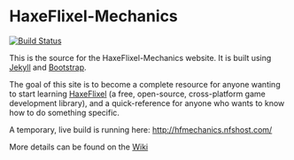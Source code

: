 # HaxeFlixel-Mechanics
[![Build Status](https://travis-ci.org/SeiferTim/haxeflixel-mechanics.png)](https://travis-ci.org/SeiferTim/haxeflixel-mechanics)

This is the source for the HaxeFlixel-Mechanics website. It is built using [Jekyll](http://jekyllrb.com/) and [Bootstrap](http://getbootstrap.com/).

The goal of this site is to become a complete resource for anyone wanting to start learning [HaxeFlixel](http://haxeflixel.com) (a free, open-source, cross-platform game development library), and a quick-reference for anyone who wants to know how to do something specific.

A temporary, live build is running here: <http://hfmechanics.nfshost.com/>

More details can be found on the [Wiki](https://github.com/SeiferTim/haxeflixel-mechanics/wiki)
